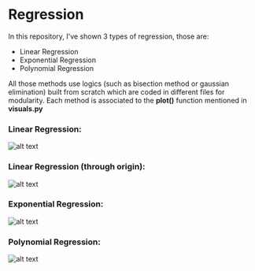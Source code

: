 # Regression
In this repository, I've shown 3 types of regression, those are:
- Linear Regression
- Exponential Regression
- Polynomial Regression

All those methods use logics (such as bisection method or gaussian elimination) built from scratch which are coded in different files for modularity.
Each method is associated to the **plot()** function mentioned in **visuals.py**

### Linear Regression:
![alt text][logo1]

[logo1]: https://buet-edu-1.s3.amazonaws.com/auto_upload/0RMFi9mrPNe7mol2JwcZAf40F3n2/1625276089234.png

### Linear Regression (through origin):
![alt text][logo2]

[logo2]: https://buet-edu-1.s3.amazonaws.com/auto_upload/0RMFi9mrPNe7mol2JwcZAf40F3n2/1625276154399.png

### Exponential Regression:
![alt text][logo3]

[logo3]: https://buet-edu-1.s3.amazonaws.com/auto_upload/0RMFi9mrPNe7mol2JwcZAf40F3n2/1625276216497.png

### Polynomial Regression:
![alt text][logo4]

[logo4]: https://buet-edu-1.s3.amazonaws.com/auto_upload/0RMFi9mrPNe7mol2JwcZAf40F3n2/1625276261444.png